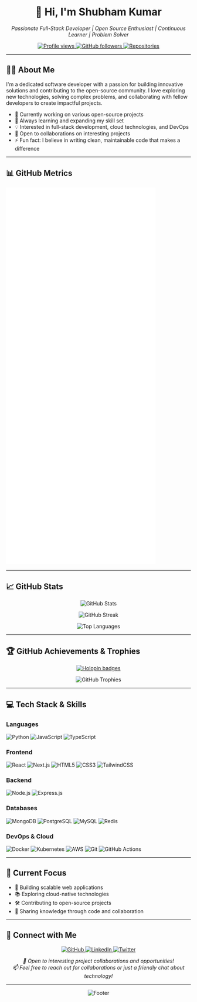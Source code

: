 <h1 align="center">👋 Hi, I'm Shubham Kumar</h1>

<p align="center">
  <em>Passionate Full-Stack Developer | Open Source Enthusiast | Continuous Learner | Problem Solver</em>
</p>

<p align="center">
  <a href="https://github.com/04shubham7">
    <img src="https://komarev.com/ghpvc/?username=04shubham7&label=Profile%20views&color=0e75b6&style=flat" alt="Profile views" />
  </a>
  <a href="https://github.com/04shubham7?tab=followers">
    <img src="https://img.shields.io/github/followers/04shubham7?label=Followers&style=social" alt="GitHub followers" />
  </a>
  <a href="https://github.com/04shubham7?tab=repositories">
    <img src="https://img.shields.io/badge/repositories-view%20all-blue?style=flat" alt="Repositories" />
  </a>
</p>

---

## 👨‍💻 About Me

I'm a dedicated software developer with a passion for building innovative solutions and contributing to the open-source community. I love exploring new technologies, solving complex problems, and collaborating with fellow developers to create impactful projects.

- 🔭 Currently working on various open-source projects
- 🌱 Always learning and expanding my skill set
- 💡 Interested in full-stack development, cloud technologies, and DevOps
- 🤝 Open to collaborations on interesting projects
- ⚡ Fun fact: I believe in writing clean, maintainable code that makes a difference

---

## 📊 GitHub Metrics

<picture align="center">
  <img src="/github-metrics.svg" alt="GitHub Metrics" />
</picture>

---

## 📈 GitHub Stats

<p align="center">
  <img src="https://github-readme-stats.vercel.app/api?username=04shubham7&show_icons=true&theme=radical&hide_border=true&count_private=true" alt="GitHub Stats" />
</p>

<p align="center">
  <img src="https://github-readme-streak-stats.herokuapp.com/?user=04shubham7&theme=radical&hide_border=true" alt="GitHub Streak" />
</p>

<p align="center">
  <img src="https://github-readme-stats.vercel.app/api/top-langs/?username=04shubham7&layout=compact&theme=radical&hide_border=true" alt="Top Languages" />
</p>

---

## 🏆 GitHub Achievements & Trophies

<p align="center">
  <a href="https://holopin.io/@04shubham7">
    <img src="https://holopin.me/04shubham7" alt="Holopin badges" />
  </a>
</p>

<p align="center">
  <img src="https://github-profile-trophy.vercel.app/?username=04shubham7&theme=algolia&no-frame=true&no-bg=true&margin-w=4&column=7" alt="GitHub Trophies" />
</p>

---

## 💻 Tech Stack & Skills

### Languages
![Python](https://img.shields.io/badge/Python-3776AB?style=for-the-badge&logo=python&logoColor=white)
![JavaScript](https://img.shields.io/badge/JavaScript-F7DF1E?style=for-the-badge&logo=javascript&logoColor=black)
![TypeScript](https://img.shields.io/badge/TypeScript-007ACC?style=for-the-badge&logo=typescript&logoColor=white)

### Frontend
![React](https://img.shields.io/badge/React-20232A?style=for-the-badge&logo=react&logoColor=61DAFB)
![Next.js](https://img.shields.io/badge/Next.js-000000?style=for-the-badge&logo=next.js&logoColor=white)
![HTML5](https://img.shields.io/badge/HTML5-E34F26?style=for-the-badge&logo=html5&logoColor=white)
![CSS3](https://img.shields.io/badge/CSS3-1572B6?style=for-the-badge&logo=css3&logoColor=white)
![TailwindCSS](https://img.shields.io/badge/Tailwind_CSS-38B2AC?style=for-the-badge&logo=tailwind-css&logoColor=white)

### Backend
![Node.js](https://img.shields.io/badge/Node.js-43853D?style=for-the-badge&logo=node.js&logoColor=white)
![Express.js](https://img.shields.io/badge/Express.js-404D59?style=for-the-badge)

### Databases
![MongoDB](https://img.shields.io/badge/MongoDB-4EA94B?style=for-the-badge&logo=mongodb&logoColor=white)
![PostgreSQL](https://img.shields.io/badge/PostgreSQL-316192?style=for-the-badge&logo=postgresql&logoColor=white)
![MySQL](https://img.shields.io/badge/MySQL-00000F?style=for-the-badge&logo=mysql&logoColor=white)
![Redis](https://img.shields.io/badge/Redis-DC382D?style=for-the-badge&logo=redis&logoColor=white)

### DevOps & Cloud
![Docker](https://img.shields.io/badge/Docker-2496ED?style=for-the-badge&logo=docker&logoColor=white)
![Kubernetes](https://img.shields.io/badge/Kubernetes-326CE5?style=for-the-badge&logo=kubernetes&logoColor=white)
![AWS](https://img.shields.io/badge/AWS-FF9900?style=for-the-badge&logo=amazon-aws&logoColor=white)
![Git](https://img.shields.io/badge/Git-F05032?style=for-the-badge&logo=git&logoColor=white)
![GitHub Actions](https://img.shields.io/badge/GitHub_Actions-2088FF?style=for-the-badge&logo=github-actions&logoColor=white)

---

## 🎯 Current Focus

- 🚀 Building scalable web applications
- 📚 Exploring cloud-native technologies
- 🛠️ Contributing to open-source projects
- 💬 Sharing knowledge through code and collaboration

---

## 🤝 Connect with Me

<p align="center">
  <a href="https://github.com/04shubham7">
    <img src="https://img.shields.io/badge/GitHub-100000?style=for-the-badge&logo=github&logoColor=white" alt="GitHub" />
  </a>
  <a href="https://linkedin.com/in/04shubham7">
    <img src="https://img.shields.io/badge/LinkedIn-0077B5?style=for-the-badge&logo=linkedin&logoColor=white" alt="LinkedIn" />
  </a>
  <a href="https://twitter.com/04shubham7">
    <img src="https://img.shields.io/badge/Twitter-1DA1F2?style=for-the-badge&logo=twitter&logoColor=white" alt="Twitter" />
  </a>
</p>

<p align="center">
  <em>💼 Open to interesting project collaborations and opportunities!</em>
  <br>
  <em>📫 Feel free to reach out for collaborations or just a friendly chat about technology!</em>
</p>

---

<p align="center">
  <img src="https://capsule-render.vercel.app/api?type=waving&color=gradient&height=100&section=footer" alt="Footer" />
</p>

